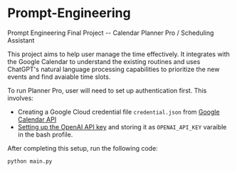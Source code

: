 # Prompt-Engineering
Prompt Engineering Final Project -- Calendar Planner Pro / Scheduling Assistant

This project aims to help user manage the time effectively. It integrates with the Google Calendar to understand the existing routines and uses ChatGPT's natural language processing capabilities to prioritize the new events and find avaiable time slots.

To run Planner Pro, user will need to set up authentication first. This involves:
- Creating a Google Cloud credential file `credential.json` from [Google Calendar API](https://developers.google.com/calendar/api/guides/overview)
- [Setting up the OpenAI API key](https://openai.com/blog/openai-api) and storing it as `OPENAI_API_KEY` varaible in the bash profile. 


After completing this setup, run the following code:
```python
python main.py
```
